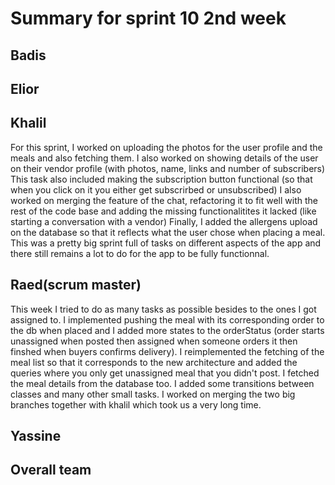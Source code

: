# Summary for sprint 10 2nd week

## Badis
## Elior
## Khalil

For this sprint, I worked on uploading the photos for the user profile and the meals and also fetching them. I also worked on showing details of the user on their vendor profile (with photos, name, links and number of subscribers)
This task also included making the subscription button functional (so that when you click on it you either get subscrirbed or unsubscribed)
I also worked on merging the feature of the chat, refactoring it to fit well with the rest of the code base and adding the missing functionalitites it lacked (like starting a conversation with a vendor)
Finally, I added the allergens upload on the database so that it reflects what the user chose when placing a meal.
This was a pretty big sprint full of tasks on different aspects of the app and there still remains a lot to do for the app to be fully functionnal.

## Raed(scrum master)
This week I tried to do as many tasks as possible besides to the ones I got assigned to. I implemented pushing the meal with its corresponding order to the db when placed
and I added more states to the orderStatus (order starts unassigned when posted then assigned when someone orders it then finshed when buyers confirms delivery). I reimplemented the
fetching of the meal list so that it corresponds to the new architecture and added the queries where you only get unassigned meal that you didn't post. I fetched the meal details from the database too.
I added some transitions between classes and many other small tasks. I worked on merging the two big branches together with khalil which took us a very long time.

## Yassine
## Overall team
